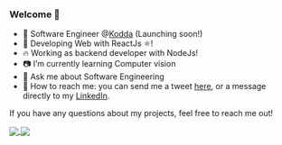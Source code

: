 ### Welcome 👋

- 🔭 Software Engineer @[Kodda](http://kodda.mx/) (Launching soon!)
- 🌱 Developing Web with ReactJs ⚛️!
- 🔥 Working as backend developer with NodeJs!
- 📷 I’m currently learning Computer vision
- 💬 Ask me about Software Engineering
- 🦆 How to reach me: you can send me a tweet [here](https://twitter.com/eriqfrank), or a message directly to my [LinkedIn](https://www.linkedin.com/in/erick-gonz%C3%A1lez-mart%C3%ADnez-553579153/).

If you have any questions about my projects, feel free to reach me out!

<a href="https://github.com/anuraghazra/github-readme-stats">
  <img align="center" src="https://github-readme-stats.vercel.app/api?username=vsapiens&count_private=true&show_icons=true&theme=tokyonight&hide=contribs&count_private=true" />
</a>
<a href="https://github.com/anuraghazra/convoychat">
  <img align="center" src="https://github-readme-stats.vercel.app/api/top-langs/?username=vsapiens&layout=compact&hide=HTML" />
</a>
